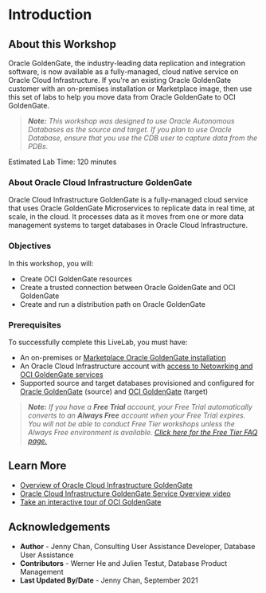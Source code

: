 # Introduction

## About this Workshop

Oracle GoldenGate, the industry-leading data replication and integration software, is now available as a fully-managed, cloud native service on Oracle Cloud Infrastructure. If you're an existing Oracle GoldenGate customer with an on-premises installation or Marketplace image, then use this set of labs to help you move data from Oracle GoldenGate to OCI GoldenGate.

> ***Note:** This workshop was designed to use Oracle Autonomous Databases as the source and target. If you plan to use Oracle Database, ensure that you use the CDB user to capture data from the PDBs.*

Estimated Lab Time: 120 minutes

### About Oracle Cloud Infrastructure GoldenGate

Oracle Cloud Infrastructure GoldenGate is a fully-managed cloud service that uses Oracle GoldenGate Microservices to replicate data in real time, at scale, in the cloud. It processes data as it moves from one or more data management systems to target databases in Oracle Cloud Infrastructure.

### Objectives

In this workshop, you will:
* Create OCI GoldenGate resources
* Create a trusted connection between Oracle GoldenGate and OCI GoldenGate
* Create and run a distribution path on Oracle GoldenGate

### Prerequisites

To successfully complete this LiveLab, you must have:

* An on-premises or [Marketplace Oracle GoldenGate installation](https://docs.oracle.com/en/middleware/goldengate/core/21.1/oggmp/oracle-goldengate-microservices-oracle-cloud-marketplace.html)
* An Oracle Cloud Infrastructure account with [access to Netowrking and OCI GoldenGate services](https://docs.oracle.com/en/cloud/paas/goldengate-service/using/getting-started-goldengate.html#GUID-F85CADD5-48A0-4B38-B8CB-C45C6D4F4361)
* Supported source and target databases provisioned and configured for [Oracle GoldenGate](https://www.oracle.com/technetwork/middleware/ogg-21-1-0-0-0-cert-matrix-7503910.xls) (source) and [OCI GoldenGate](https://docs.oracle.com/en/cloud/paas/goldengate-service/using/database-registrations.html#GUID-384772C7-B327-420C-B6AA-B6CEA727322F) (target)

> ***Note:** If you have a **Free Trial** account, your Free Trial automatically converts to an **Always Free** account when your Free Trial expires. You will not be able to conduct Free Tier workshops unless the Always Free environment is available. [Click here for the Free Tier FAQ page.](https://www.oracle.com/cloud/free/faq.html)*


## Learn More

* [Overview of Oracle Cloud Infrastructure GoldenGate](https://docs.oracle.com/cloud/paas/goldengate-service/using/overview-goldengate.html)
* [Oracle Cloud Infrastructure GoldenGate Service Overview video](https://apexapps.oracle.com/pls/apex/f?p=44785:112:0::::P112_CONTENT_ID:29278)
* [Take an interactive tour of OCI GoldenGate](https://apexapps.oracle.com/pls/apex/f?p=44785:112:0::::P112_CONTENT_ID:29986)

## Acknowledgements
* **Author** - Jenny Chan, Consulting User Assistance Developer, Database User Assistance
* **Contributors** -  Werner He and Julien Testut, Database Product Management
* **Last Updated By/Date** - Jenny Chan, September 2021
